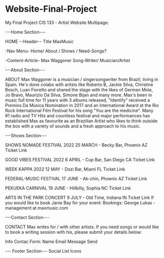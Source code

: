 # Website-Final-Project

My Final Project CIS 133 - Artist Website Multipage.

---Home Section---

HOME
--Header--
Title MaxMusic

-Nav Menu-
Home/ About / Shows / Need-Songs?

-Content-Article-
Max Waggoner
Song-Writer/ Musician/Artist

---About Section---

ABOUT 
Max Waggoner is a musician / singersongwriter from Brazil, living in Spain. He's done colabs with aritsts like Roberto B, Jackie Silva, Christine Bosch, Luan Fioretto and shared the stage with the likes of German Mole, Jo Bravo, Maurizio Da Silva, Simone Bijan and many more. Max's been in music full time for 11 years with 3 albums released, "Identify" received a Premios Da Música Nomination in 2017 and an International Award at the Rio Rock International Film Festival for his song "You are the medicine". Many #1 radio and TV Hits and countless festival and major performances has established Max as favourite as an Brazilian Artist who likes to think outside the box with a variety of sounds and a fresh approach to his music.

---Shows Section---

SHOWS
NOMADE FESTIVAL 2022
25 MARCH - Becky Bar, Phoenix AZ
Ticket Link

GOOD VIBES FESTIVAL 2022
6 APRIL - Cup Bar, San Diego CA
Ticket Link

WEEK KAPPA 2022
12 MAY - Dozi Bar, Miami FL
Ticket Link

FEDERAL-MUSIC FESTIVAL
17 JUNE - Ak-chin, Phoenix AZ
Ticket Link

PEKUEKA CARNIVAL
19 JUNE - Hillbilly, Sophia NC
Ticket Link

ARTS IN THE PARK CONCERT
9 JULY - Old Time, Indiana IN
Ticket Link
If you would like to book Janie Bay for your event:
Bookings: George Lukas - management at maxmusic.com

---Contact Section---

CONTACT
Max writes for / with other artists. If you need songs or would like to book a writing session with his, please submit your details below:

Info Contac Form:
Name
Email
Message
Send

--- Footer Section---
Social List Icons
